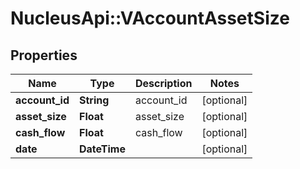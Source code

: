 # NucleusApi::VAccountAssetSize

## Properties
Name | Type | Description | Notes
------------ | ------------- | ------------- | -------------
**account_id** | **String** | account_id | [optional] 
**asset_size** | **Float** | asset_size | [optional] 
**cash_flow** | **Float** | cash_flow | [optional] 
**date** | **DateTime** |  | [optional] 



